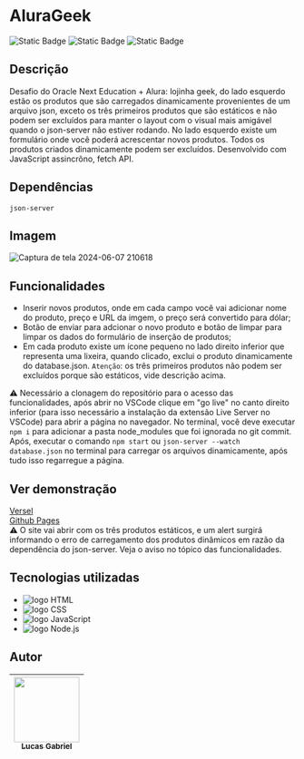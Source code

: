# AluraGeek
![Static Badge](https://img.shields.io/badge/license-MIT-orange) ![Static Badge](https://img.shields.io/badge/dependency-json_server-orange) ![Static Badge](https://img.shields.io/badge/realese_date-May-orange)

## Descrição
Desafio do Oracle Next Education + Alura: lojinha geek, do lado esquerdo estão os produtos que são carregados dinamicamente provenientes de um arquivo json, exceto os três primeiros produtos que são estáticos e não podem ser excluídos para manter o layout com o visual mais amigável quando o json-server não estiver rodando. No lado esquerdo existe um formulário onde você poderá acrescentar novos produtos. Todos os produtos criados dinamicamente podem ser excluídos. Desenvolvido com JavaScript assincrôno, fetch API.
## Dependências 
`json-server`
## Imagem
![Captura de tela 2024-06-07 210618](https://github.com/LucasProg23/Alura-Geek/assets/133707929/4f7e5a05-c758-4997-94af-4a9ced8f15a6)

## Funcionalidades
* Inserir novos produtos, onde em cada campo você vai adicionar nome do produto, preço e URL da imgem, o preço será convertido para dólar;
* Botão de enviar para adcionar o novo produto e botão de limpar para limpar os dados do formulário de inserção de produtos;
* Em cada produto existe um ícone pequeno no lado direito inferior que representa uma lixeira, quando clicado, exclui o produto dinamicamente do database.json. `Atenção`: os três primeiros produtos não podem ser excluídos porque são estáticos, vide descrição acima.
  
⚠️ Necessário a clonagem do repositório para o acesso das funcionalidades, após abrir no VSCode clique em "go live" no canto direito inferior (para isso necessário a instalação da extensão Live Server no VSCode) para abrir a página no navegador. No terminal, você deve executar `npm i` para adicionar a pasta node_modules que foi ignorada no git commit. Após, executar o comando `npm start` ou `json-server --watch database.json` no terminal para carregar os arquivos dinamicamente, após tudo isso regarregue a página.
## Ver demonstração
[Versel](https://alura-geek-ashen-ten.vercel.app/)<br>
[Github Pages](https://lucasprog23.github.io/Alura-Geek/)<br>
⚠️ O site vai abrir com os três produtos estáticos, e um alert surgirá informando o erro de carregamento dos produtos dinâmicos em razão da dependência do json-server. Veja o aviso no tópico das funcionalidades.
## Tecnologias utilizadas
* <img src="https://img.shields.io/badge/HTML5-E34F26?style=for-the-badge&logo=html5&logoColor=white" alt="logo HTML">
* <img src="https://img.shields.io/badge/CSS3-1572B6?style=for-the-badge&logo=css3&logoColor=white" alt="logo CSS">
* <img src="https://img.shields.io/badge/JavaScript-323330?style=for-the-badge&logo=javascript&logoColor=F7DF1E" alt="logo JavaScript">
* <img src="https://img.shields.io/badge/Node.js-43853D?style=for-the-badge&logo=node.js&logoColor=white" alt="logo Node.js">
## Autor
| [<img loading="lazy" src="https://avatars.githubusercontent.com/u/133707929?v=4" width=115><br><sub text-decoration="none">Lucas Gabriel</sub>](https://github.com/LucasProg23) |
| :---: |
